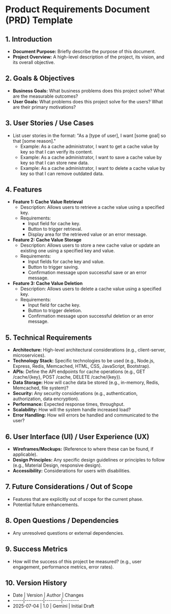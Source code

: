 # Product Requirements Document (PRD) Template

## 1. Introduction
*   **Document Purpose:** Briefly describe the purpose of this document.
*   **Project Overview:** A high-level description of the project, its vision, and its overall objective.

## 2. Goals & Objectives
*   **Business Goals:** What business problems does this project solve? What are the measurable outcomes?
*   **User Goals:** What problems does this project solve for the users? What are their primary motivations?

## 3. User Stories / Use Cases
*   List user stories in the format: "As a [type of user], I want [some goal] so that [some reason]."
    *   Example: As a cache administrator, I want to get a cache value by key so that I can verify its content.
    *   Example: As a cache administrator, I want to save a cache value by key so that I can store new data.
    *   Example: As a cache administrator, I want to delete a cache value by key so that I can remove outdated data.

## 4. Features
*   **Feature 1: Cache Value Retrieval**
    *   Description: Allows users to retrieve a cache value using a specified key.
    *   Requirements:
        *   Input field for cache key.
        *   Button to trigger retrieval.
        *   Display area for the retrieved value or an error message.
*   **Feature 2: Cache Value Storage**
    *   Description: Allows users to store a new cache value or update an existing one using a specified key and value.
    *   Requirements:
        *   Input fields for cache key and value.
        *   Button to trigger saving.
        *   Confirmation message upon successful save or an error message.
*   **Feature 3: Cache Value Deletion**
    *   Description: Allows users to delete a cache value using a specified key.
    *   Requirements:
        *   Input field for cache key.
        *   Button to trigger deletion.
        *   Confirmation message upon successful deletion or an error message.

## 5. Technical Requirements
*   **Architecture:** High-level architectural considerations (e.g., client-server, microservices).
*   **Technology Stack:** Specific technologies to be used (e.g., Node.js, Express, Redis, Memcached, HTML, CSS, JavaScript, Bootstrap).
*   **APIs:** Define the API endpoints for cache operations (e.g., GET /cache/{key}, POST /cache, DELETE /cache/{key}).
*   **Data Storage:** How will cache data be stored (e.g., in-memory, Redis, Memcached, file system)?
*   **Security:** Any security considerations (e.g., authentication, authorization, data encryption).
*   **Performance:** Expected response times, throughput.
*   **Scalability:** How will the system handle increased load?
*   **Error Handling:** How will errors be handled and communicated to the user?

## 6. User Interface (UI) / User Experience (UX)
*   **Wireframes/Mockups:** (Reference to where these can be found, if applicable).
*   **Design Principles:** Any specific design guidelines or principles to follow (e.g., Material Design, responsive design).
*   **Accessibility:** Considerations for users with disabilities.

## 7. Future Considerations / Out of Scope
*   Features that are explicitly out of scope for the current phase.
*   Potential future enhancements.

## 8. Open Questions / Dependencies
*   Any unresolved questions or external dependencies.

## 9. Success Metrics
*   How will the success of this project be measured? (e.g., user engagement, performance metrics, error rates).

## 10. Version History
*   Date | Version | Author | Changes
*   -----|---------|--------|--------
*   2025-07-04 | 1.0 | Gemini | Initial Draft
